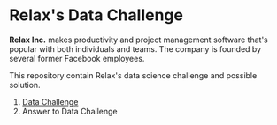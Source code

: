 # Relax's Data Challenge

__Relax Inc.__ makes productivity and project management software that's popular with both individuals and teams. The company is founded by several former Facebook employees.

This repository contain Relax's data science challenge and possible solution.
1. [Data Challenge](https://github.com/nphan20181/relax_data_challenge/blob/master/relax_data_science_challenge.pdf)
2. Answer to Data Challenge

